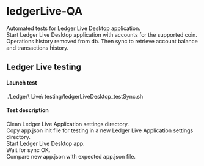 # ledgerLive-QA
Automated tests for Ledger Live Desktop application.  
Start Ledger Live Desktop application with accounts for the supported coin. Operations history removed from db. Then sync to retrieve account balance and transactions history.


## Ledger Live testing
#### Launch test
./Ledger\ Live\ testing/ledgerLiveDesktop_testSync.sh

#### Test description
Clean Ledger Live Application settings directory.  
Copy app.json init file for testing in a new Ledger Live Application settings directory.  
Start Ledger Live Desktop app.  
Wait for sync OK.  
Compare new app.json with expected app.json file.
